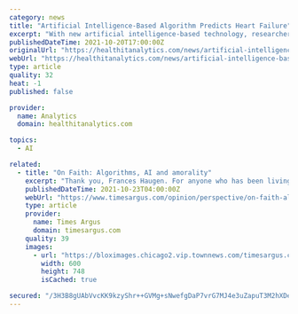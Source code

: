 ```yaml
---
category: news
title: "Artificial Intelligence-Based Algorithm Predicts Heart Failure"
excerpt: "With new artificial intelligence-based technology, researchers can identify small changes in the heart to predict heart failure."
publishedDateTime: 2021-10-20T17:00:00Z
originalUrl: "https://healthitanalytics.com/news/artificial-intelligence-based-algorithm-predicts-heart-failure"
webUrl: "https://healthitanalytics.com/news/artificial-intelligence-based-algorithm-predicts-heart-failure"
type: article
quality: 32
heat: -1
published: false

provider:
  name: Analytics
  domain: healthitanalytics.com

topics:
  - AI

related:
  - title: "On Faith: Algorithms, AI and amorality"
    excerpt: "Thank you, Frances Haugen. For anyone who has been living under a rock, Ms. Haugen is the ex-Facebook employee who has gone public about how Facebook’s algorithms are designed in"
    publishedDateTime: 2021-10-23T04:00:00Z
    webUrl: "https://www.timesargus.com/opinion/perspective/on-faith-algorithms-ai-and-amorality/article_3f297b72-9af0-5530-8e8e-1e7ef28bd63f.html"
    type: article
    provider:
      name: Times Argus
      domain: timesargus.com
    quality: 39
    images:
      - url: "https://bloximages.chicago2.vip.townnews.com/timesargus.com/content/tncms/custom/image/b304aa08-5df8-11e8-b455-b382f4872e89.jpg?resize=600%2C748"
        width: 600
        height: 748
        isCached: true

secured: "/3H3B8gUAbVvcKK9kzyShr++GVMg+sNwefgDaP7vrG7MJ4e3uZapuT3M2hXDeygWImVkghrWJtt78n+opV6Z1O0w/b5p5v3/yrk6eC5gbZJruPAB9VbGuuqTqDg93S3pz3iuYe0iqVyrqPTq9ubGUbtTOBFq4lp7MPa7RoHv35rlXaF4F46HheuXwiIIjFfDX3VWBnu25gbCvUTM2wZmz0Qx15vusNbzBkT1GplkzQFqoIaoJf5fsMXDtH3lSBsaP6ypgiWT3aLUMO5JL01c+jWa0E2xgN8RbSSYLMrPVCKFMIQRHlbY5nVgzYxkEYbKHU/gZ3OrDT+RvFJyw5GshPHFf50WQJaHRy5qVSsCduI=;BWZS7Xkya/KyWeiOlvlUiw=="
---
```


